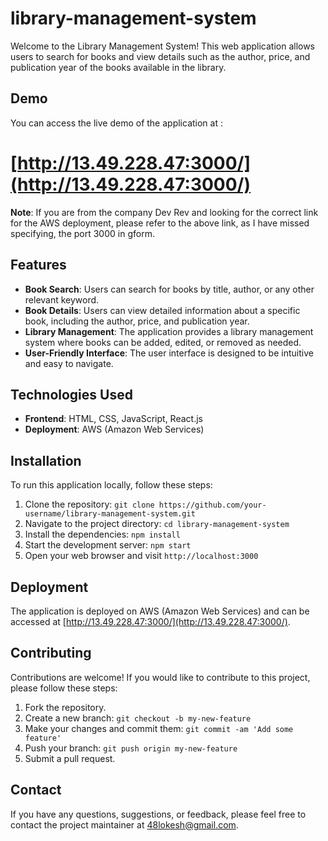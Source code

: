 # library-management-system

Welcome to the Library Management System! This web application allows users to search for books and view details such as the author, price, and publication year of the books available in the library.

## Demo

You can access the live demo of the application at :
# [http://13.49.228.47:3000/](http://13.49.228.47:3000/)

**Note**: If you are from the company Dev Rev and looking for the correct link for the AWS deployment, please refer to the above link, as I have missed specifying, the port 3000 in gform.

## Features

- **Book Search**: Users can search for books by title, author, or any other relevant keyword.
- **Book Details**: Users can view detailed information about a specific book, including the author, price, and publication year.
- **Library Management**: The application provides a library management system where books can be added, edited, or removed as needed.
- **User-Friendly Interface**: The user interface is designed to be intuitive and easy to navigate.

## Technologies Used

- **Frontend**: HTML, CSS, JavaScript, React.js
- **Deployment**: AWS (Amazon Web Services)

## Installation

To run this application locally, follow these steps:

1. Clone the repository: `git clone https://github.com/your-username/library-management-system.git`
2. Navigate to the project directory: `cd library-management-system`
3. Install the dependencies: `npm install`
4. Start the development server: `npm start`
5. Open your web browser and visit `http://localhost:3000`

## Deployment

The application is deployed on AWS (Amazon Web Services) and can be accessed at [http://13.49.228.47:3000/](http://13.49.228.47:3000/).

## Contributing

Contributions are welcome! If you would like to contribute to this project, please follow these steps:

1. Fork the repository.
2. Create a new branch: `git checkout -b my-new-feature`
3. Make your changes and commit them: `git commit -am 'Add some feature'`
4. Push your branch: `git push origin my-new-feature`
5. Submit a pull request.

## Contact

If you have any questions, suggestions, or feedback, please feel free to contact the project maintainer at [48lokesh@gmail.com](mailto:48lokesh@gmail.com.com).

